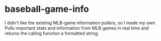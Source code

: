 # baseball-game-info
I didn't like the existing MLB-game information pullers, so I made my own. Pulls important stats and information from MLB games in real time and returns the calling function a formatted string.
